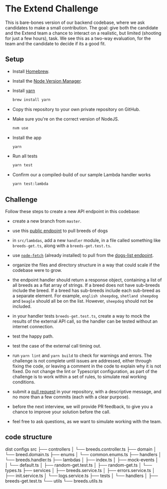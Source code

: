 # The Extend Challenge

This is bare-bones version of our backend codebase, where we ask candidates to make a small contribution. The goal: give both the candidate and the Extend team a chance to interact on a realistic, but limited (shooting for just a few hours), task. We see this as a two-way evaluation, for the team and the candidate to decide if its a good fit.

## Setup

- Install [Homebrew](https://brew.sh/).

- Install the [Node Version Manager](https://github.com/creationix/nvm).

- Install [yarn](https://www.npmjs.com/package/yarn)

  ```bash
  brew install yarn
  ```

- Copy this repository to your own private repository on GitHub.

- Make sure you're on the correct version of NodeJS.

  ```bash
  nvm use
  ```

- Install the app

  ```bash
  yarn
  ```

- Run all tests

  ```bash
  yarn test
  ```

- Confirm our a compiled-build of our sample Lambda handler works

  ```bash
  yarn test:lambda
  ```

## Challenge

Follow these steps to create a new API endpoint in this codebase:

- create a new branch from `master`.

- use this [public endpoint](https://dog.ceo/api/breeds/list/all) to pull breeds of dogs

- in `src/lambdas`, add a new `handler` module, in a file called something like `breeds-get.ts`, along with a `breeds-get.test.ts`.

- use [`node-fetch`](https://github.com/node-fetch/node-fetch) (already installed) to pull from the [dogs-list endpoint](https://dog.ceo/api/breeds/list/all).

- organize the files and directory structure in a way that could scale if the codebase were to grow.

- the endpoint handler should return a response object, containing a list of all breeds as a flat array of strings. If a breed does not have sub-breeds include the breed. If a breed has sub-breeds include each sub-breed as a separate element. For example, `english sheepdog`, `shetland sheepdog` and `beagle` should all be on the list. However, `sheepdog` should not be included.

- in your handler tests `breeds-get.test.ts`, create a way to mock the results of the external API call, so the handler can be tested without an internet connection.

- test the happy path.

- test the case of the external call timing out.

- run `yarn lint` and `yarn build` to check for warnings and errors. The challenge is not complete until issues are addressed, either through fixing the code, or leaving a comment in the code to explain why it is not fixed. Do not change the lint or Typescript configuration, as part of the challenge is to work within a set of rules, to simulate real working conditions.

- submit a [pull request](https://help.github.com/en/github/collaborating-with-issues-and-pull-requests/creating-a-pull-request) in your repository, with a descriptive message, and no more than a few commits (each with a clear purpose).

- before the next interview, we will provide PR feedback, to give you a chance to improve your solution before the call.

- feel free to ask questions, as we want to simulate working with the team.

## code structure

dist
configs
src
├── controllers
│ └── breeds.controller.ts
├── domain
│ └── breed.domain.ts
├── enums
│ └── common.enums.ts
├── handlers
│ └── breeds.handler.ts
├── lambdas
│ ├── index.ts
│ ├── mock-events
│ │ └── default.ts
│ ├── random-get.test.ts
│ ├── random-get.ts
│ └── types.ts
├── services
│ ├── breeds.service.ts
│ ├── errors.service.ts
│ ├── init.service.ts
│ └── logs.service.ts
├── tests
│ └── handlers
│ ├── breeds-get.test.ts
└── utils
└── breeds.utils.ts
